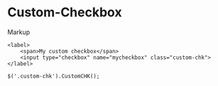 Custom-Checkbox
===============

Markup
```
<label>
    <span>My custom checkbox</span>
    <input type="checkbox" name="mycheckbox" class="custom-chk">
</label>
```

```
$('.custom-chk').CustomCHK();
```
